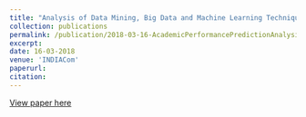 ```yaml
---
title: "Analysis of Data Mining, Big Data and Machine Learning Techniques to Predict Academic Performance"
collection: publications
permalink: /publication/2018-03-16-AcademicPerformancePredictionAnalysis
excerpt:
date: 16-03-2018
venue: 'INDIACom'
paperurl:
citation:
---
```

[View paper here](https://www.bvicam.ac.in/news/INDIACom%202018%20Proceedings/Main/papers/2075.pdf)
